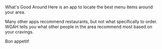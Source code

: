 What's Good Around Here is an app to locate the best menu items around your area. 

Many other apps recommend restaurants, but not what specifically to order. 
WGAH tells you what other people in the area recommend most based on your cravings.

Bon appetit!
